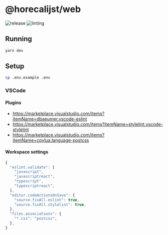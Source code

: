# @horecalijst/web

![release](https://github.com/horecalijst/web/workflows/release/badge.svg)
![linting](https://github.com/horecalijst/web/workflows/linting/badge.svg)

## Running

```bash
yarn dev
```

## Setup

```bash
cp .env.example .env
```

### VSCode

#### Plugins

- https://marketplace.visualstudio.com/items?itemName=dbaeumer.vscode-eslint
- https://marketplace.visualstudio.com/items?itemName=stylelint.vscode-stylelint
- https://marketplace.visualstudio.com/items?itemName=cpylua.language-postcss

#### Workspace settings

```javascript
{
  "eslint.validate": [
    "javascript",
    "javascriptreact",
    "typescript",
    "typescriptreact",
  ],
  "editor.codeActionsOnSave": {
    "source.fixAll.eslint": true,
    "source.fixAll.stylelint": true,
  },
  "files.associations": {
    "*.css": "postcss",
  },
}
```
